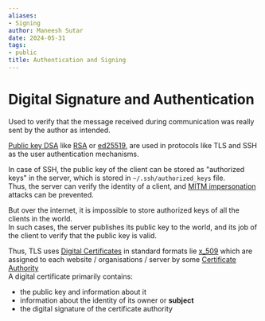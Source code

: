 ```yaml
---
aliases:
- Signing
author: Maneesh Sutar
date: 2024-05-31
tags:
- public
title: Authentication and Signing
---
```


# Digital Signature and Authentication

Used to verify that the message received during communication was really sent by the author as intended.

[Public key DSA](encryption.md#Asymmetric) like [RSA](rsa.md) or [ed25519](dh.md#ECDSA), are used in protocols like TLS and SSH as the user authentication mechanisms.

In case of SSH, the public key of the client can be stored as "authorized keys" in the server, which is stored in `~/.ssh/authorized_keys` file.  
Thus, the server can verify the identity of a client, and [MITM impersonation](mitm.md) attacks can be prevented.

But over the internet, it is impossible to store authorized keys of all the clients in the world.  
In such cases, the server publishes its public key to the world, and its job of the client to verify that the public key is valid.

Thus, TLS uses [Digital Certificates](https://en.wikipedia.org/wiki/Public_key_certificate#) in standard formats lie [x_509](x_509.md) which are assigned to each website / organisations / server by some [Certificate Authority](pki.md#Certificate-Authority)  
A digital certificate primarily contains:

* the public key and information about it
* information about the identity of its owner or **subject**
* the digital signature of the certificate authority
